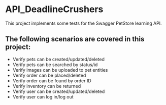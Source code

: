 # API_DeadlineCrushers
  
  This project implements some tests for the Swagger PetStore learning API.
  
 ## The following scenarios are covered in this project:
- Verify pets can be created/updated/deleted 
- Verify pets can be searched by status/id 
- Verify images can be uploaded to pet entities 
- Verify order can be placed/deleted 
- Verify order can be found by order ID 
- Verify inventory can be returned 
- Verify user can be created/updated/deleted 
- Verify user can log in/log out   
